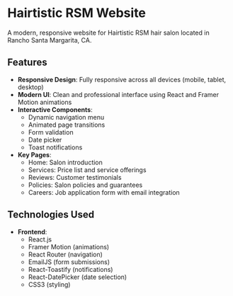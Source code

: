 # Hairtistic RSM Website

A modern, responsive website for Hairtistic RSM hair salon located in Rancho Santa Margarita, CA.

## Features

- **Responsive Design**: Fully responsive across all devices (mobile, tablet, desktop)
- **Modern UI**: Clean and professional interface using React and Framer Motion animations
- **Interactive Components**: 
  - Dynamic navigation menu
  - Animated page transitions
  - Form validation
  - Date picker
  - Toast notifications
- **Key Pages**:
  - Home: Salon introduction
  - Services: Price list and service offerings
  - Reviews: Customer testimonials
  - Policies: Salon policies and guarantees
  - Careers: Job application form with email integration

## Technologies Used

- **Frontend**:
  - React.js
  - Framer Motion (animations)
  - React Router (navigation)
  - EmailJS (form submissions)
  - React-Toastify (notifications)
  - React-DatePicker (date selection)
  - CSS3 (styling)